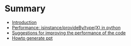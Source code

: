 # Summary

* [Introduction](README.md)
* [Performance: isinstance/provideBy/type(X) in python](pfm_type_ins.md)
* [Suggestions for improving the performance of the code](performance_suggestions.md)
* [Howto generate ppt](How_to_generate_ppt.md)